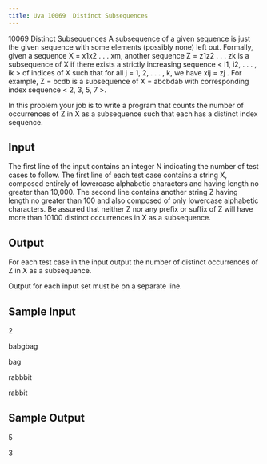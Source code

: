 ```yaml
---
title: Uva 10069  Distinct Subsequences
---
```


10069 Distinct Subsequences
A subsequence of a given sequence is just the given sequence with some elements (possibly none) left
out. Formally, given a sequence X = x1x2 . . . xm, another sequence Z = z1z2 . . . zk is a subsequence
of X if there exists a strictly increasing sequence < i1, i2, . . . , ik > of indices of X such that for all
j = 1, 2, . . . , k, we have xij = zj . For example, Z = bcdb is a subsequence of X = abcbdab with
corresponding index sequence < 2, 3, 5, 7 >.

In this problem your job is to write a program that counts the number of occurrences of Z in X as
a subsequence such that each has a distinct index sequence.

## Input
The first line of the input contains an integer N indicating the number of test cases to follow. The
first line of each test case contains a string X, composed entirely of lowercase alphabetic characters
and having length no greater than 10,000. The second line contains another string Z having length no
greater than 100 and also composed of only lowercase alphabetic characters. Be assured that neither
Z nor any prefix or suffix of Z will have more than 10100 distinct occurrences in X as a subsequence.

## Output
For each test case in the input output the number of distinct occurrences of Z in X as a subsequence.

Output for each input set must be on a separate line.

## Sample Input
<p>2</p><p>babgbag</p><p>bag</p><p>rabbbit</p><p>rabbit</p><p></p>

## Sample Output
<p>5</p><p>3</p>